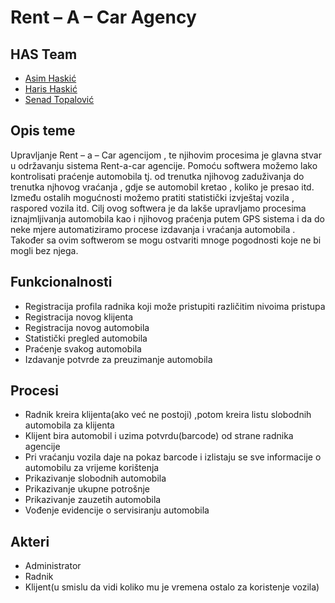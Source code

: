 # Rent – A – Car Agency

## HAS Team
-  [Asim Haskić](https://github.com/ahaskic1)
-  [Haris Haskić](https://github.com/hhaskic1)
-  [Senad Topalović](https://github.com/stopalovic1)

## Opis teme

Upravljanje Rent – a – Car agencijom , te njihovim procesima je glavna stvar u održavanju sistema Rent-a-car agencije. Pomoću softwera možemo lako kontrolisati praćenje automobila tj. od trenutka njihovog zaduživanja do trenutka njhovog vraćanja , gdje se automobil kretao , koliko je presao itd. Između ostalih mogućnosti možemo pratiti statistički izvještaj vozila , raspored vozila itd. Cilj ovog softwera je da lakše upravljamo procesima iznajmljivanja automobila kao i njihovog praćenja putem GPS sistema i da do neke mjere automatiziramo procese izdavanja i vraćanja automobila . Također sa ovim softwerom se mogu ostvariti mnoge pogodnosti koje ne bi mogli bez njega.

## Funkcionalnosti 
- Registracija profila radnika koji može pristupiti različitim nivoima pristupa  
- Registracija novog klijenta
- Registracija novog automobila
- Statistički pregled automobila
- Praćenje svakog automobila 
- Izdavanje potvrde za preuzimanje automobila 




## Procesi
- Radnik kreira klijenta(ako već ne postoji) ,potom kreira listu slobodnih automobila za klijenta
- Klijent bira automobil i uzima potvrdu(barcode) od strane radnika agencije
- Pri vraćanju vozila daje na pokaz barcode i izlistaju se sve informacije o automobilu za vrijeme korištenja 
- Prikazivanje slobodnih automobila 
- Prikazivanje ukupne potrošnje
- Prikazivanje zauzetih automobila
- Vođenje evidencije o servisiranju automobila

## Akteri
- Administrator
- Radnik
- Klijent(u smislu da vidi koliko mu je vremena ostalo za koristenje vozila)



